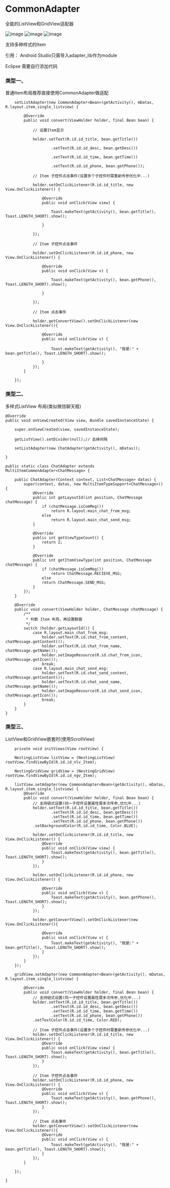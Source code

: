 # CommonAdapter
全能的ListView和GridView适配器

![image](https://github.com/Mary98/CommonAdapter/blob/master/image/single_item_type.png)
![image](https://github.com/Mary98/CommonAdapter/blob/master/image/mutli_item_type.png)
![image](https://github.com/Mary98/CommonAdapter/blob/master/image/nesting_item_type.png)

支持多种样式的Item

引用：
Android Studio只需导入adapter_lib作为module

Eclipse 需要自行添加代码

### 类型一、

普通Item布局推荐直接使用CommonAdapter做适配

        setListAdapter(new CommonAdapter<Bean>(getActivity(), mDatas, R.layout.item_single_listview) {

            @Override
            public void convert(ViewHolder holder, final Bean bean) {
            
                // 设置Item显示
                
                holder.setText(R.id.id_title, bean.getTitle())
                
                        .setText(R.id.id_desc, bean.getDesc())
                        
                        .setText(R.id.id_time, bean.getTime())
                        
                        .setText(R.id.id_phone, bean.getPhone());

                // Item 子控件点击事件(设置多个子控件时需重新传参优化中...)
                
                holder.setOnClickListener(R.id.id_title, new View.OnClickListener() {
                
                    @Override
                    public void onClick(View view) {
                    
                        Toast.makeText(getActivity(), bean.getTitle(), Toast.LENGTH_SHORT).show();
                        
                    }
                    
                });

                // Item 子控件点击事件
                
                holder.setOnClickListener(R.id.id_phone, new View.OnClickListener() {

                    @Override
                    public void onClick(View v) {
                    
                        Toast.makeText(getActivity(), bean.getPhone(), Toast.LENGTH_SHORT).show();
                        
                    }
                    
                });

                // Item 点击事件
                
                holder.getConvertView().setOnClickListener(new View.OnClickListener(){

                    @Override
                    public void onClick(View v) {
                    
                        Toast.makeText(getActivity(), "我是:" + bean.getTitle(), Toast.LENGTH_SHORT).show();
                        
                    }
                });
            }

        });

### 类型二、

多样式ListView 布局(类似微信聊天框)

    @Override
    public void onViewCreated(View view, Bundle savedInstanceState) {
    
        super.onViewCreated(view, savedInstanceState);

        getListView().setDivider(null);// 去掉间隔
        
        setListAdapter(new ChatAdapter(getActivity(), mDatas));

    }
    
    public static class ChatAdapter extends MultiItemCommonAdapter<ChatMessage> {

        public ChatAdapter(Context context, List<ChatMessage> datas) {
            super(context, datas, new MultiItemTypeSupport<ChatMessage>() {
                @Override
                public int getLayoutId(int position, ChatMessage chatMessage) {
                    if (chatMessage.isComMeg())
                        return R.layout.main_chat_from_msg;
                    else
                        return R.layout.main_chat_send_msg;
                }

                @Override
                public int getViewTypeCount() {
                    return 2;
                }

                @Override
                public int getItemViewType(int position, ChatMessage chatMessage) {
                    if (chatMessage.isComMeg())
                        return ChatMessage.RECIEVE_MSG;
                    else
                    return ChatMessage.SEND_MSG;
                }
            });
        }

        @Override
        public void convert(ViewHolder holder, ChatMessage chatMessage) {
            /**
             * 判断 Item 布局，再设置数据
             */
            switch (holder.getLayoutId()) {
                case R.layout.main_chat_from_msg:
                    holder.setText(R.id.chat_from_content, chatMessage.getContent());
                    holder.setText(R.id.chat_from_name, chatMessage.getName());
                    holder.setImageResource(R.id.chat_from_icon, chatMessage.getIcon());
                    break;
                case R.layout.main_chat_send_msg:
                    holder.setText(R.id.chat_send_content, chatMessage.getContent());
                    holder.setText(R.id.chat_send_name, chatMessage.getName());
                    holder.setImageResource(R.id.chat_send_icon, chatMessage.getIcon());
                    break;
            }
        }
    }
   
### 类型三、

ListView和GridView嵌套时(使用ScrollView)

        private void initViews(View rootView) {

        NestingListView listView = (NestingListView) rootView.findViewById(R.id.id_nlv_Item);
        
        NestingGridView gridView = (NestingGridView) rootView.findViewById(R.id.id_ngv_Item);

        listView.setAdapter(new CommonAdapter<Bean>(getActivity(), mDatas, R.layout.item_single_listview) {
            @Override
            public void convert(ViewHolder holder, final Bean bean) {
                // 支持链式设置(同一子控件设置属性需多次传参,优化中...)
                holder.setText(R.id.id_title, bean.getTitle())
                        .setText(R.id.id_desc, bean.getDesc())
                        .setText(R.id.id_time, bean.getTime())
                        .setText(R.id.id_phone, bean.getPhone())
                .setBackgroundColor(R.id.id_time, Color.BLUE);

                holder.setOnClickListener(R.id.id_title, new View.OnClickListener() {
                    @Override
                    public void onClick(View view) {
                        Toast.makeText(getActivity(), bean.getTitle(), Toast.LENGTH_SHORT).show();
                    }
                });

                holder.setOnClickListener(R.id.id_phone, new View.OnClickListener() {

                    @Override
                    public void onClick(View v) {
                        Toast.makeText(getActivity(), bean.getPhone(), Toast.LENGTH_SHORT).show();
                    }
                });

                holder.getConvertView().setOnClickListener(new View.OnClickListener(){

                    @Override
                    public void onClick(View v) {
                        Toast.makeText(getActivity(), "我是:" + bean.getTitle(), Toast.LENGTH_SHORT).show();
                    }
                });
            }
        });

        gridView.setAdapter(new CommonAdapter<Bean>(getActivity(), mDatas, R.layout.item_single_listview) {

            @Override
            public void convert(ViewHolder holder, final Bean bean) {
                // 支持链式设置(同一子控件设置属性需多次传参,优化中...)
                holder.setText(R.id.id_title, bean.getTitle())
                        .setText(R.id.id_desc, bean.getDesc())
                        .setText(R.id.id_time, bean.getTime())
                        .setText(R.id.id_phone, bean.getPhone())
                .setTextColor(R.id.id_time, Color.RED);

                // Item 子控件点击事件(设置多个子控件时需重新传参优化中...)
                holder.setOnClickListener(R.id.id_title, new View.OnClickListener() {
                    @Override
                    public void onClick(View view) {
                        Toast.makeText(getActivity(), bean.getTitle(), Toast.LENGTH_SHORT).show();
                    }
                });

                // Item 子控件点击事件
                holder.setOnClickListener(R.id.id_phone, new View.OnClickListener() {
                    @Override
                    public void onClick(View v) {
                        Toast.makeText(getActivity(), bean.getPhone(), Toast.LENGTH_SHORT).show();
                    }
                });

                // Item 点击事件
                holder.getConvertView().setOnClickListener(new View.OnClickListener(){
                    @Override
                    public void onClick(View v) {
                        Toast.makeText(getActivity(), "我是:" + bean.getTitle(), Toast.LENGTH_SHORT).show();
                    }
                });
            }

        });

    }



